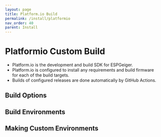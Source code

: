 ```yaml
---
layout: page
title: Platform.io Build
permalink: /install/platformio
nav_order: 40
parent: Install
---
```


# Platformio Custom Build

- Platform.io is the development and build SDK for ESPGeiger.
- Platform.io is configured to install any requirements and build firmware for each of the build targets.
- Builds of configured releases are done automatically by GitHub Actions.

## Build Options

## Build Environments

## Making Custom Environments